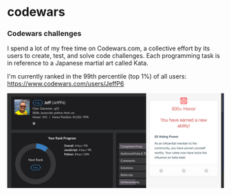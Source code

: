 # codewars
<h3>Codewars challenges</h3>
<p>
I spend a lot of my free time on Codewars.com, a collective effort by its users to create, test, and solve code challenges. Each programming task is in reference to a Japanese martial art called Kata.</p>

<p>I'm currently ranked in the 99th percentile (top 1%) of all users: <br>
<a href="https://www.codewars.com/users/JeffP6">https://www.codewars.com/users/JeffP6</a>
</p>
<img src="covr.jpg" alt="Codewars">
</body>

